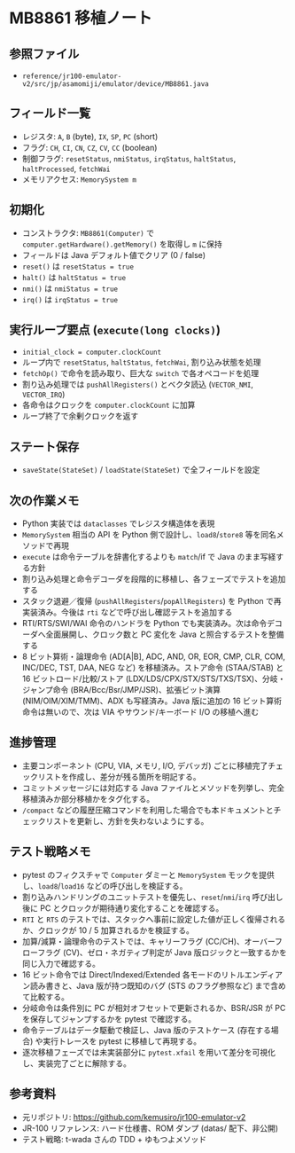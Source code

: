 # MB8861 移植ノート

## 参照ファイル
- `reference/jr100-emulator-v2/src/jp/asamomiji/emulator/device/MB8861.java`

## フィールド一覧
- レジスタ: `A`, `B` (byte), `IX`, `SP`, `PC` (short)
- フラグ: `CH`, `CI`, `CN`, `CZ`, `CV`, `CC` (boolean)
- 制御フラグ: `resetStatus`, `nmiStatus`, `irqStatus`, `haltStatus`, `haltProcessed`, `fetchWai`
- メモリアクセス: `MemorySystem m`

## 初期化
- コンストラクタ: `MB8861(Computer)` で `computer.getHardware().getMemory()` を取得し `m` に保持
- フィールドは Java デフォルト値でクリア (0 / false)
- `reset()` は `resetStatus = true`
- `halt()` は `haltStatus = true`
- `nmi()` は `nmiStatus = true`
- `irq()` は `irqStatus = true`

## 実行ループ要点 (`execute(long clocks)`)
- `initial_clock = computer.clockCount`
- ループ内で `resetStatus`, `haltStatus`, `fetchWai`, 割り込み状態を処理
- `fetchOp()` で命令を読み取り、巨大な `switch` で各オペコードを処理
- 割り込み処理では `pushAllRegisters()` とベクタ読込 (`VECTOR_NMI`, `VECTOR_IRQ`)
- 各命令はクロックを `computer.clockCount` に加算
- ループ終了で余剰クロックを返す

## ステート保存
- `saveState(StateSet)` / `loadState(StateSet)` で全フィールドを設定

## 次の作業メモ
- Python 実装では `dataclasses` でレジスタ構造体を表現
- `MemorySystem` 相当の API を Python 側で設計し、`load8`/`store8` 等を同名メソッドで再現
- `execute` は命令テーブルを辞書化するよりも `match`/if で Java のまま写経する方針
- 割り込み処理と命令デコーダを段階的に移植し、各フェーズでテストを追加する
- スタック退避／復帰 (`pushAllRegisters`/`popAllRegisters`) を Python で再実装済み。今後は `rti` などで呼び出し確認テストを追加する
- RTI/RTS/SWI/WAI 命令のハンドラを Python でも実装済み。次は命令デコーダへ全面展開し、クロック数と PC 変化を Java と照合するテストを整備する
- 8 ビット算術・論理命令 (AD[A|B], ADC, AND, OR, EOR, CMP, CLR, COM, INC/DEC, TST, DAA, NEG など) を移植済み。ストア命令 (STAA/STAB) と 16 ビットロード/比較/ストア (LDX/LDS/CPX/STX/STS/TXS/TSX)、分岐・ジャンプ命令 (BRA/Bcc/Bsr/JMP/JSR)、拡張ビット演算 (NIM/OIM/XIM/TMM)、ADX も写経済み。Java 版に追加の 16 ビット算術命令は無いので、次は VIA やサウンド/キーボード I/O の移植へ進む

## 進捗管理
- 主要コンポーネント (CPU, VIA, メモリ, I/O, デバッガ) ごとに移植完了チェックリストを作成し、差分が残る箇所を明記する。
- コミットメッセージには対応する Java ファイルとメソッドを列挙し、完全移植済みか部分移植かをタグ化する。
- `/compact` などの履歴圧縮コマンドを利用した場合でも本ドキュメントとチェックリストを更新し、方針を失わないようにする。

## テスト戦略メモ
- pytest のフィクスチャで `Computer` ダミーと `MemorySystem` モックを提供し、`load8`/`load16` などの呼び出しを検証する。
- 割り込みハンドリングのユニットテストを優先し、`reset`/`nmi`/`irq` 呼び出し後に PC とクロックが期待通り変化することを確認する。
- `RTI` と `RTS` のテストでは、スタックへ事前に設定した値が正しく復帰されるか、クロックが 10 / 5 加算されるかを検証する。
- 加算/減算・論理命令のテストでは、キャリーフラグ (CC/CH)、オーバーフローフラグ (CV)、ゼロ・ネガティブ判定が Java 版ロジックと一致するかを同じ入力で確認する。
- 16 ビット命令では Direct/Indexed/Extended 各モードのリトルエンディアン読み書きと、Java 版が持つ既知のバグ (STS のフラグ参照など) まで含めて比較する。
- 分岐命令は条件別に PC が相対オフセットで更新されるか、BSR/JSR が PC を保存してジャンプするかを pytest で確認する。
- 命令テーブルはデータ駆動で検証し、Java 版のテストケース (存在する場合) や実行トレースを pytest に移植して再現する。
- 逐次移植フェーズでは未実装部分に `pytest.xfail` を用いて差分を可視化し、実装完了ごとに解除する。

## 参考資料
- 元リポジトリ: https://github.com/kemusiro/jr100-emulator-v2
- JR-100 リファレンス: ハード仕様書、ROM ダンプ (datas/ 配下、非公開)
- テスト戦略: t-wada さんの TDD + ゆもつよメソッド
